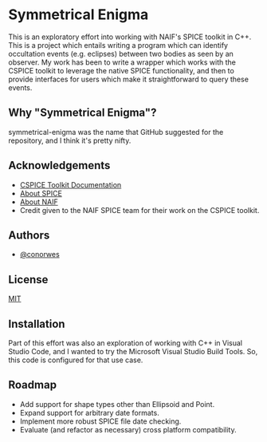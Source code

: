 
# Symmetrical Enigma

This is an exploratory effort into working with NAIF's SPICE toolkit in C++. This is a project which entails writing a program which can identify occultation events (e.g. eclipses) between two bodies as seen by an observer. My work has been to write a wrapper which works with the CSPICE toolkit to leverage the native SPICE functionality, and then to provide interfaces for users which make it straightforward to query these events.

## Why "Symmetrical Enigma"?

symmetrical-enigma was the name that GitHub suggested for the repository, and I think it's pretty nifty.

## Acknowledgements

 - [CSPICE Toolkit Documentation](https://naif.jpl.nasa.gov/pub/naif/toolkit_docs/C/cspice/)
 - [About SPICE](https://naif.jpl.nasa.gov/naif/aboutspice.html)
 - [About NAIF](https://naif.jpl.nasa.gov/naif/about.html)
 - Credit given to the NAIF SPICE team for their work on the CSPICE toolkit.

## Authors

- [@conorwes](https://www.github.com/conorwes)

## License

[MIT](https://choosealicense.com/licenses/mit/)

## Installation

Part of this effort was also an exploration of working with C++ in Visual Studio Code, and I wanted to try the Microsoft Visual Studio Build Tools. So, this code is configured for that use case.

## Roadmap

- Add support for shape types other than Ellipsoid and Point.
- Expand support for arbitrary date formats.
- Implement more robust SPICE file date checking.
- Evaluate (and refactor as necessary) cross platform compatibility.